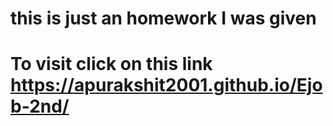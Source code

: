# this is just an homework I was given
# To visit click on this link https://apurakshit2001.github.io/Ejob-2nd/
